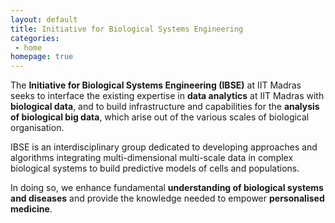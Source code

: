 ```yaml
---
layout: default
title: Initiative for Biological Systems Engineering
categories:
 - home
homepage: true
---
```

The **Initiative for Biological Systems Engineering (IBSE)** at IIT Madras seeks to interface the existing expertise in **data analytics** at IIT Madras with **biological data**, and to build infrastructure and capabilities for the **analysis of biological big data**, which arise out of the various scales of biological organisation. 

IBSE is an interdisciplinary group dedicated to developing approaches and algorithms integrating multi-dimensional multi-scale data in complex biological systems to build predictive models of cells and populations. 

In doing so, we enhance fundamental **understanding of biological systems and diseases** and provide the knowledge needed to empower **personalised medicine**.
